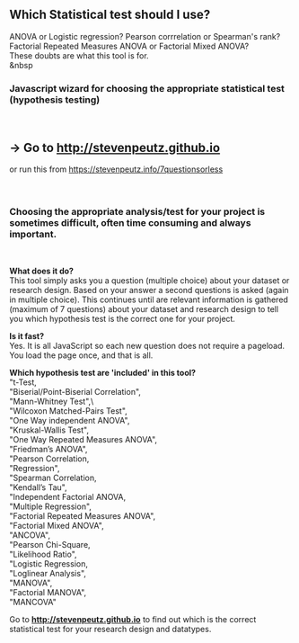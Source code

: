 ## Which Statistical test should I use? ##

ANOVA or Logistic regression? Pearson corrrelation or Spearman's rank? Factorial Repeated Measures ANOVA or
Factorial Mixed ANOVA? \
These doubts are what this tool is for.<br />
&nbsp
### Javascript wizard for choosing the appropriate statistical test (hypothesis testing) ###
&nbsp;
## -> Go to http://stevenpeutz.github.io ##
or run this from https://stevenpeutz.info/7questionsorless <br />
<br /> &nbsp; <br />

### Choosing the appropriate analysis/test for your project is sometimes difficult, often time consuming and always important.

<br />


**What does it do?**\
This tool simply asks you a question (multiple choice) about your dataset or research design. Based on your answer a second questions is asked (again in multiple choice). This continues until are relevant information is gathered (maximum of 7 questions) about your dataset and research design to tell you which hypothesis test is the correct one for your project. 

**Is it fast?**  
Yes. It is all JavaScript so each new question does not require a pageload. You load the page once, and that is all.

**Which hypothesis test are 'included' in this tool?**\
"t-Test,\
"Biserial/Point-Biserial Correlation",\
"Mann-Whitney Test",\  
"Wilcoxon Matched-Pairs Test",\
"One Way independent ANOVA",\
"Kruskal-Wallis Test",\
"One Way Repeated Measures ANOVA",\
"Friedman’s ANOVA",\
"Pearson Correlation,\
"Regression",\
"Spearman Correlation,\
"Kendall’s Tau",\
"Independent Factorial ANOVA,\
"Multiple Regression",\
"Factorial Repeated Measures ANOVA",\
"Factorial Mixed ANOVA",\
"ANCOVA",\
"Pearson Chi-Square,\
"Likelihood Ratio",\
"Logistic Regression,\
"Loglinear Analysis",\
"MANOVA",\
"Factorial MANOVA",\
"MANCOVA"

Go to **http://stevenpeutz.github.io** to find out which is the correct statistical test for your research design and datatypes.
